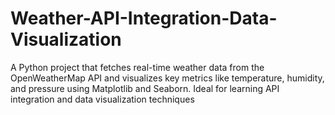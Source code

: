 # Weather-API-Integration-Data-Visualization
A Python project that fetches real-time weather data from the OpenWeatherMap API and visualizes key metrics like temperature, humidity, and pressure using Matplotlib and Seaborn. Ideal for learning API integration and data visualization techniques
